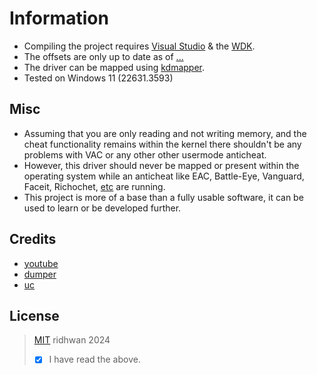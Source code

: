 # Information
- Compiling the project requires [Visual Studio](https://visualstudio.microsoft.com/downloads/) & the [WDK](https://learn.microsoft.com/en-us/windows-hardware/drivers/download-the-wdk#download-icon-for-wdk-step-3-install-wdk).
- The offsets are only up to date as of [...](https://steamdb.info/changelist/23684880/)
- The driver can be mapped using [kdmapper](https://github.com/TheCruZ/kdmapper).
- Tested on Windows 11 (22631.3593)

## Misc
- Assuming that you are only reading and not writing memory, and the cheat functionality remains within the kernel there shouldn't be any problems with VAC or any other other usermode anticheat.
- However, this driver should never be mapped or present within the operating system while an anticheat like EAC, Battle-Eye, Vanguard, Faceit, Richochet, [etc](https://levvvel.com/games-with-kernel-level-anti-cheat-software/) are running.
- This project is more of a base than a fully usable software, it can be used to learn or be developed further.

## Credits
- [youtube](https://www.youtube.com/results?search_query=how+to+make+a+kernel+driver)
- [dumper](https://github.com/a2x/cs2-dumper)
- [uc](https://www.unknowncheats.me/forum/counter-strike-2-a/606947-bomb-esp-help.html)


## License
> [MIT](https://opensource.org/license/mit) ridhwan 2024
> - [x] I have read the above.
